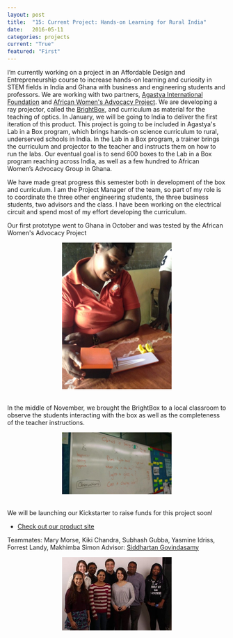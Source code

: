 ```yaml
---
layout: post
title:  "15: Current Project: Hands-on Learning for Rural India"
date:   2016-05-11
categories: projects
current: "True"
featured: "First"
---
```


I’m currently working on a project in an Affordable Design and Entrepreneurship course to increase hands-on learning and curiosity in STEM fields in India and Ghana with business and engineering students and professors. We are working with two partners, [Agastya International Foundation](http://www.agastya.org/) and [African Women's Advocacy Project](http://www.africanwomenadvocacyproject.org/). We are developing a ray projector, called the [BrightBox](http://brightbox1.weebly.com/), and curriculum as material for the teaching of optics. In January, we will be going to India to deliver the first iteration of this product. This project is going to be included in Agastya's Lab in a Box program, which brings hands-on science curriculum to rural, underserved schools in India.  In the Lab in a Box program, a trainer brings the curriculum and projector to the teacher and instructs them on how to run the labs.  Our eventual goal is to send 600 boxes to the Lab in a Box program reaching across India, as well as a few hundred to African Women’s Advocacy Group in Ghana. 

We have made great progress this semester both in development of the box and curriculum. I am the Project Manager of the team, so part of my role is to coordinate the three other engineering students, the three business students, two advisors and the class. I have been working on the electrical circuit and spend most of my effort developing the curriculum.

Our first prototype went to Ghana in October and was tested by the African Women's Advocacy Project
<center><img src="images/projects/ADE/ADEinGhana.jpg" width="50%"></center><br> 

In the middle of November, we brought the BrightBox to a local classroom to observe the students interacting with the box as well as the completeness of the teacher instructions.
<center><img src="images/projects/ADE/framingham.jpeg" width="50%"></center><br> 

We will be launching our Kickstarter to raise funds for this project soon!
* [Check out our product site](http://brightbox1.weebly.com/)

Teammates: Mary Morse, Kiki Chandra, Subhash Gubba, Yasmine Idriss, Forrest Landy, Makhimba Simon
Advisor: [Siddhartan Govindasamy](http://www.olin.edu/faculty/profile/siddhartan-govindasamy/)
<center><img src="images/projects/ADE/ADEteam.jpg" width="50%"></center>

